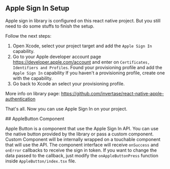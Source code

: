 ## Apple Sign In Setup

Apple sign in library is configured on this react native project. But you still need to do some stuffs to finish the setup.

Follow the next steps:
1. Open Xcode, select your project target and add the `Apple Sign In` capability.
2. Go to your Apple developer account page https://developer.apple.com/account and enter on `Certificates, Identifiers and Profiles`. Found your provisioning profile and add the `Apple Sign In` capability If you haven't a provisioning profile, create one with the capability.
3. Go back to Xcode an select your provisioning profile.

More info on library page: https://github.com/invertase/react-native-apple-authentication

That's all. Now you can use Apple Sign In on your project.

## AppleButton Component

Apple Button is a component that use the Apple Sign In API. You can use the native button provided by the library or pass a custom component. Custom Component will be internally wrapped on a touchable component that will use the API.
The component interface will receive `onSuccess` and `onError` callbacks to receive the sign in token. If you want to change the data passed to the callback, just modify the `onAppleButtonPress` function inside `AppleButton/index.tsx` file.
